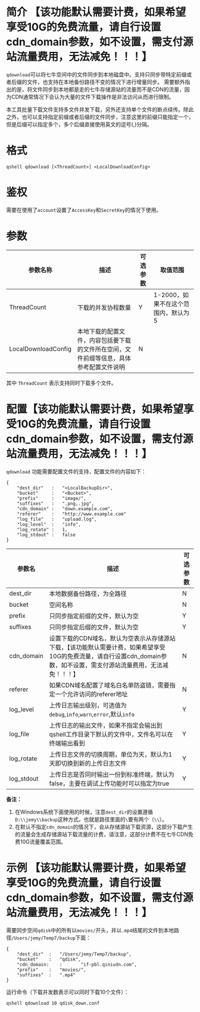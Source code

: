 # 简介 【该功能默认需要计费，如果希望享受10G的免费流量，请自行设置cdn_domain参数，如不设置，需支付源站流量费用，无法减免！！！】

`qdownload`可以将七牛空间中的文件同步到本地磁盘中。支持只同步带特定前缀或者后缀的文件，也支持在本地备份路径不变的情况下进行增量同步。
需要额外指出的是，将文件同步到本地都是走的七牛存储源站的流量而不是CDN的流量，因为CDN通常情况下会认为大量的文件下载操作是非法访问从而进行限制。

本工具批量下载文件支持多文件并发下载，另外还支持单个文件的断点续传。除此之外，也可以支持指定前缀或者后缀的文件同步，注意这里的前缀只能指定一个，但是后缀可以指定多个，多个后缀直接使用英文的逗号(,)分隔。

# 格式

```
qshell qdownload [<ThreadCount>] <LocalDownloadConfig>
```

# 鉴权

需要在使用了`account`设置了`AccessKey`和`SecretKey`的情况下使用。

# 参数

|参数名称|描述|可选参数|取值范围|
|----------|-----------|----------|---------|
|ThreadCount|下载的并发协程数量|Y|1-2000，如果不在这个范围内，默认为5|
|LocalDownloadConfig|本地下载的配置文件，内容包括要下载的文件所在空间，文件前缀等信息，具体参考配置文件说明|N||

其中 `ThreadCount` 表示支持同时下载多个文件。

# 配置【该功能默认需要计费，如果希望享受10G的免费流量，请自行设置cdn_domain参数，如不设置，需支付源站流量费用，无法减免！！！】

`qdownload` 功能需要配置文件的支持，配置文件的内容如下：

```
{
    "dest_dir"   :   "<LocalBackupDir>",
    "bucket"     :   "<Bucket>",
    "prefix"     :   "image/",
    "suffixes"   :   ".png,.jpg",
    "cdn_domain" :   "down.example.com",
    "referer"    :   "http://www.example.com"
    "log_file"   :   "upload.log",
    "log_level"  :   "info",
    "log_rotate" :   1,
    "log_stdout" :   false
}
```

|参数名|描述|可选参数|
|--------------|---------------|----------------|
|dest_dir|本地数据备份路径，为全路径|N|
|bucket|空间名称|N|
|prefix|只同步指定前缀的文件，默认为空|Y|
|suffixes|只同步指定后缀的文件，默认为空|Y|
|cdn_domain|设置下载的CDN域名，默认为空表示从存储源站下载，【该功能默认需要计费，如果希望享受10G的免费流量，请自行设置cdn_domain参数，如不设置，需支付源站流量费用，无法减免！！！】|N|
|referer|如果CDN域名配置了域名白名单防盗链，需要指定一个允许访问的referer地址|N|
|log_level|上传日志输出级别，可选值为`debug`,`info`,`warn`,`error`,默认`info`|Y|
|log_file|上传日志的输出文件，如果不指定会输出到qshell工作目录下默认的文件中，文件名可以在终端输出看到|Y|
|log_rotate|上传日志文件的切换周期，单位为天，默认为1天即切换到新的上传日志文件|Y|
|log_stdout|上传日志是否同时输出一份到标准终端，默认为false，主要在调试上传功能时可以指定为true|Y|


**备注：**

1. 在Windows系统下面使用的时候，注意`dest_dir`的设置遵循`D:\\jemy\\backup`这种方式。也就是路径里面的`\`要有两个（`\\`）。
2. 在默认不指定`cdn_domain`的情况下，会从存储源站下载资源，这部分下载产生的流量会生成存储源站下载流量的计费，请注意，这部分计费不在七牛CDN免费10G流量覆盖范围。

# 示例 【该功能默认需要计费，如果希望享受10G的免费流量，请自行设置cdn_domain参数，如不设置，需支付源站流量费用，无法减免！！！】

需要同步空间`qdisk`中的所有以`movies/`开头，并以`.mp4`结尾的文件到本地路径`/Users/jemy/Temp7/backup`下面：

```
{
	"dest_dir"	:	"/Users/jemy/Temp7/backup",
	"bucket"	:	"qdisk",
	"cdn_domain:    :       "if-pbl.qiniudn.com",
	"prefix"	:	"movies/",
	"suffixes"	:	".mp4"
}
```

运行命令（下载并发数表示可以同时下载10个文件）：

```
qshell qdownload 10 qdisk_down.conf
```
